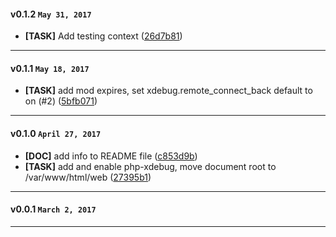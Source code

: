 
#### v0.1.2 `May 31, 2017`
- **[TASK]** Add testing context ([26d7b81](https://github.com/t3kit/ubuntu16-php7-apache/commit/26d7b81))

***

#### v0.1.1 `May 18, 2017`
- **[TASK]** add mod expires, set xdebug.remote_connect_back default to on (#2) ([5bfb071](https://github.com/t3kit/ubuntu16-php7-apache/commit/5bfb071))

***

#### v0.1.0 `April 27, 2017`
- **[DOC]** add info to README file ([c853d9b](https://github.com/t3kit/ubuntu16-php7-apache/commit/c853d9b))
- **[TASK]** add and enable php-xdebug, move document root to /var/www/html/web ([27395b1](https://github.com/t3kit/ubuntu16-php7-apache/commit/27395b1))

***

#### v0.0.1 `March 2, 2017`

***
